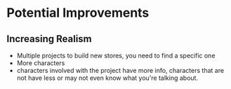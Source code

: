 # Potential Improvements 

## Increasing Realism
- Multiple projects to build new stores, you need to find a specific one
- More characters
- characters involved with the project have more info, characters that are not have less or may not even know what you're talking about. 


